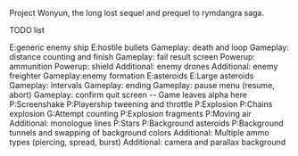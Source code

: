 Project Wonyun, the long lost sequel and prequel to rymdangra saga.

TODO list

E:generic enemy ship
E:hostile bullets
Gameplay: death and loop
Gameplay: distance counting and finish
Gameplay: fail result screen
Powerup: ammunition
Powerup: shield
Additional: enemy drones
Additional: enemy freighter
Gameplay:enemy formation
E:asteroids
E:Large asteroids
Gameplay: intervals
Gameplay: ending
Gameplay: pause menu (resume, abort)
Gameplay: confirm quit screen
-- Game leaves alpha here
P:Screenshake
P:Playership tweening and throttle
P:Explosion
P:Chains explosion
G:Attempt counting
P:Explosion fragments
P:Moving air
Additional: monologue lines
P:Stars
P:Background asteroids
P:Background tunnels and swapping of background colors
Additional: Multiple ammo types (piercing, spread, burst)
Additional: camera and parallax background